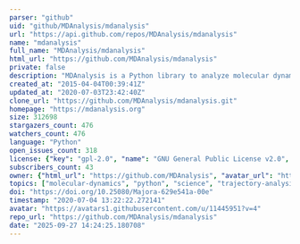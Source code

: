 ```yaml
---
parser: "github"
uid: "github/MDAnalysis/mdanalysis"
url: "https://api.github.com/repos/MDAnalysis/mdanalysis"
name: "mdanalysis"
full_name: "MDAnalysis/mdanalysis"
html_url: "https://github.com/MDAnalysis/mdanalysis"
private: false
description: "MDAnalysis is a Python library to analyze molecular dynamics trajectories."
created_at: "2015-04-04T00:39:41Z"
updated_at: "2020-07-03T23:42:40Z"
clone_url: "https://github.com/MDAnalysis/mdanalysis.git"
homepage: "https://mdanalysis.org"
size: 312698
stargazers_count: 476
watchers_count: 476
language: "Python"
open_issues_count: 318
license: {"key": "gpl-2.0", "name": "GNU General Public License v2.0", "spdx_id": "GPL-2.0", "url": "https://api.github.com/licenses/gpl-2.0", "node_id": "MDc6TGljZW5zZTg="}
subscribers_count: 43
owner: {"html_url": "https://github.com/MDAnalysis", "avatar_url": "https://avatars1.githubusercontent.com/u/11445951?v=4", "login": "MDAnalysis", "type": "Organization"}
topics: ["molecular-dynamics", "python", "science", "trajectory-analysis", "molecular-simulation", "molecular-dynamics-simulation", "mdanalysis", "computational-chemistry"]
doi: "https://doi.org/10.25080/Majora-629e541a-00e"
timestamp: "2020-07-04 13:22:22.272141"
avatar: "https://avatars1.githubusercontent.com/u/11445951?v=4"
repo_url: "https://github.com/MDAnalysis/mdanalysis"
date: "2025-09-27 14:24:25.180708"
---
```

